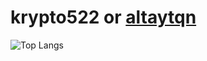 # krypto522 or [altaytqn](https://sevncore.net)

![Top Langs](https://github-readme-stats.vercel.app/api/top-langs/?username=altaytqn&hide=javascript,html)
